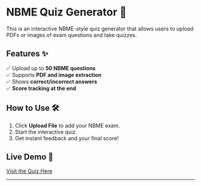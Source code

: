 # NBME Quiz Generator 🧠
This is an interactive NBME-style quiz generator that allows users to upload PDFs or images of exam questions and take quizzes.

## Features ✨
✅ Upload up to **50 NBME questions**  
✅ Supports **PDF and image extraction**  
✅ Shows **correct/incorrect answers**  
✅ **Score tracking at the end**

## How to Use 🛠️
1. Click **Upload File** to add your NBME exam.
2. Start the interactive quiz.
3. Get instant feedback and your final score!

## Live Demo 🚀
[Visit the Quiz Here](https://smgp17.github.io/NBME-Quiz-Generator/)

---
